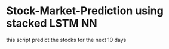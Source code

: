 # Stock-Market-Prediction using stacked LSTM NN
this script predict the stocks for the next 10 days

